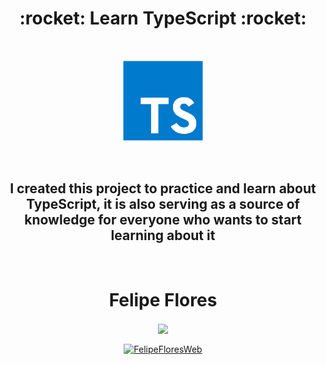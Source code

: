 <h1 align="center">:rocket: Learn TypeScript :rocket:</h1>
<br>
<p align="center"><img width='130px' src='https://raw.githubusercontent.com/devicons/devicon/master/icons/typescript/typescript-original.svg' /></p>
<br>
<h2 align="center">
I created this project to practice and learn about TypeScript, it is also serving as a source of knowledge for everyone who wants to start learning about it
</h2>
<br>

<h1 align="center">Felipe Flores</h1>

<p align="center"> <a align="center" href="https://github.com/FelipeFloresWeb">
<img align="center" width='130px' src="https://img.shields.io/github/followers/FelipeFloresWeb?label=Follow&style=social">
</a> <p>

<p align="center">
<a href="https://www.linkedin.com/in/felipe-flores-trybe/" target="blank"><img width='60px' align="center" src="https://raw.githubusercontent.com/rahuldkjain/github-profile-readme-generator/master/src/images/icons/Social/linked-in-alt.svg" alt="FelipeFloresWeb" /></a>
</p>

